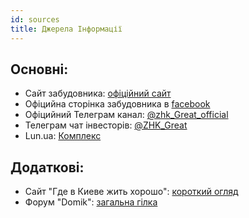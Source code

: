 ```yaml
---
id: sources
title: Джерела Інформації
---
```


## Основні:

- Сайт забудовника: [офіційний сайт](https://great.com.ua/)
- Офіцийна сторінка забудовника в [facebook](https://www.facebook.com/great.com.ua/)
- Офіцийний Телеграм канал: [@zhk_Great_official](https://t.me/zhk_Great_official)
- Телеграм чат інвесторів: [@ZHK_Great](https://t.me/ZHK_Great)
- Lun.ua: [Комплекс](https://novostroyki.lun.ua/uk/%D0%B6%D0%BA-great-%D0%BA%D0%B8%D1%97%D0%B2)

## Додаткові:
- Сайт "Где в Киеве жить хорошо": [короткий огляд](https://gdevkievezhithorosho.com/2018/12/%D0%B6%D0%BA-great-%D0%BA%D0%BE%D1%80%D0%BE%D1%82%D0%BA%D0%B8%D0%B9-%D0%BE%D0%B1%D0%B7%D0%BE%D1%80/)
- Форум "Domik": [загальна гілка](http://forum.domik.ua/zhk-great-dneprovskaya-naberezhnaya-rel-t34243.html)
